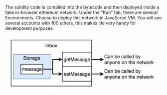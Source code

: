 The solidity code is compiled into the bytecode and then deployed inside a fake in-browser ethereum network. 
Under the "Run" tab, there are several Environments. Choose to deploy this network in JavaScript VM. You will see several accounts with 100 ethers, this makes life very handy for development purposes.


![alt text](01-remix/Inbox.JPG)
